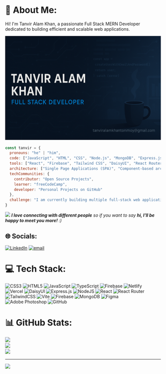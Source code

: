 # 💫 About Me:
Hi! I'm Tanvir Alam Khan, a passionate Full Stack MERN Developer dedicated to building efficient and scalable web applications.


<img src="https://raw.githubusercontent.com/TANVIRALAMKHAN72/TANVIRALAMKHAN72/main/banner.png" width="800" />


```javascript
const tanvir = {
  pronouns: "he" | "him",
  code: ["JavaScript", "HTML", "CSS", "Node.js", "MongoDB", "Express.js"],
  tools: ["React", "Firebase", "Tailwind CSS", "DaisyUI", "React Router", "Recharts", "React Hook Form", "Framer Motion"],
  architecture: ["Single Page Applications (SPA)", "Component-based architecture", "REST API"],
  techCommunities: {
    contributor: "Open Source Projects",
    learner: "freeCodeCamp",
    developer: "Personal Projects on GitHub"
  },
  challenge: "I am currently building multiple full-stack web applications and sharpening my skills in React, Node.js and Firebase Authentication 🚀"
}
```

<img src="https://media.giphy.com/media/LnQjpWaON8nhr21vNW/giphy.gif" width="60"> <em><b>I love connecting with different people</b> so if you want to say <b>hi, I'll be happy to meet you more!</b> :)</em>


## 🌐 Socials:
[![LinkedIn](https://img.shields.io/badge/LinkedIn-%230077B5.svg?logo=linkedin&logoColor=white)](https://linkedin.com/in/tanvir-alam-khan-84070b350) [![email](https://img.shields.io/badge/Email-D14836?logo=gmail&logoColor=white)](mailto:tanviralamkhantonmoy@gmail.com) 

# 💻 Tech Stack:
![CSS3](https://img.shields.io/badge/css3-%231572B6.svg?style=for-the-badge&logo=css3&logoColor=white) ![HTML5](https://img.shields.io/badge/html5-%23E34F26.svg?style=for-the-badge&logo=html5&logoColor=white) ![JavaScript](https://img.shields.io/badge/javascript-%23323330.svg?style=for-the-badge&logo=javascript&logoColor=%23F7DF1E) ![TypeScript](https://img.shields.io/badge/typescript-%23007ACC.svg?style=for-the-badge&logo=typescript&logoColor=white) ![Firebase](https://img.shields.io/badge/firebase-%23039BE5.svg?style=for-the-badge&logo=firebase) ![Netlify](https://img.shields.io/badge/netlify-%23000000.svg?style=for-the-badge&logo=netlify&logoColor=#00C7B7) ![Vercel](https://img.shields.io/badge/vercel-%23000000.svg?style=for-the-badge&logo=vercel&logoColor=white) ![DaisyUI](https://img.shields.io/badge/daisyui-5A0EF8?style=for-the-badge&logo=daisyui&logoColor=white) ![Express.js](https://img.shields.io/badge/express.js-%23404d59.svg?style=for-the-badge&logo=express&logoColor=%2361DAFB) ![NodeJS](https://img.shields.io/badge/node.js-6DA55F?style=for-the-badge&logo=node.js&logoColor=white) ![React](https://img.shields.io/badge/react-%2320232a.svg?style=for-the-badge&logo=react&logoColor=%2361DAFB) ![React Router](https://img.shields.io/badge/React_Router-CA4245?style=for-the-badge&logo=react-router&logoColor=white) ![TailwindCSS](https://img.shields.io/badge/tailwindcss-%2338B2AC.svg?style=for-the-badge&logo=tailwind-css&logoColor=white) ![Vite](https://img.shields.io/badge/vite-%23646CFF.svg?style=for-the-badge&logo=vite&logoColor=white) ![Firebase](https://img.shields.io/badge/firebase-a08021?style=for-the-badge&logo=firebase&logoColor=ffcd34) ![MongoDB](https://img.shields.io/badge/MongoDB-%234ea94b.svg?style=for-the-badge&logo=mongodb&logoColor=white) ![Figma](https://img.shields.io/badge/figma-%23F24E1E.svg?style=for-the-badge&logo=figma&logoColor=white) ![Adobe Photoshop](https://img.shields.io/badge/adobe%20photoshop-%2331A8FF.svg?style=for-the-badge&logo=adobe%20photoshop&logoColor=white) ![GitHub](https://img.shields.io/badge/github-%23121011.svg?style=for-the-badge&logo=github&logoColor=white)
# 📊 GitHub Stats:
![](https://github-readme-stats.vercel.app/api?username=TANVIRALAMKHAN72&theme=radical&hide_border=false&include_all_commits=true&count_private=true)<br/>
![](https://nirzak-streak-stats.vercel.app/?user=TANVIRALAMKHAN72&theme=radical&hide_border=false)<br/>
![](https://github-readme-stats.vercel.app/api/top-langs/?username=TANVIRALAMKHAN72&theme=radical&hide_border=false&include_all_commits=true&count_private=true&layout=compact)

---
[![](https://visitcount.itsvg.in/api?id=TANVIRALAMKHAN72&icon=0&color=0)](https://visitcount.itsvg.in)

<!-- Proudly created with GPRM ( https://gprm.itsvg.in ) -->
